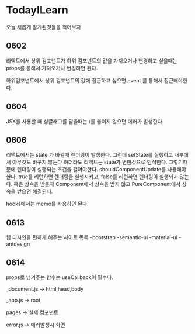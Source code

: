 # TodayILearn
오늘 새롭게 알게된것들을 적어보자
## 0602

리액트에서 상위 컴포넌트가 하위 컴포넌트의 값을 가져오거나 변경하고 싶을때는 props를 통해서 가져오거나 변경하면 된다.

하위컴포넌트에서 상위 컴포넌트의 값에 접근하고 싶으면 event 를 통해서 접근해야한다.

## 0604
JSX를 사용할 때 싱글캐그를 닫을때는 /를 붙이지 않으면 에러가 발생한다.

## 0606

리액트에서는 state 가 바뀔때 렌더링이 발생한다. 그런데 setState를 실행하고 내부에서 아무것도 바꾸지 않는다 하더라도
리액트는 state가 변한것으로 인식한다. 그렇기때문에 렌더링이 실행되는 조건을 걸어야한다.
shouldComponentUpdate를 사용해야한다. true를 리턴하면 렌더링을 실행시키고, false를 리턴하면 렌더링이 실행되지 않는다.
혹은 상속을 받을때 Component에서 상속을 받지 않고 PureComponent에서 상속을 받으면 해결된다.

hooks에서는 memo를 사용하면 된다.

## 0613

웹 디자인을 편하게 해주는 사이트 목록
-bootstrap
-semantic-ui
-material-ui
-antdesign

## 0614
props로 넘겨주는 함수는 useCallback이 필수다.

_document.js     -> html,head,body

_app.js          -> root

pages            -> 실제 컴포넌트

error.js         -> 에러발생시 화면 
